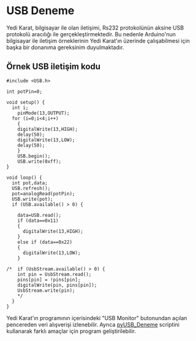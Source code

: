 # USB Deneme #

Yedi Karat, bilgisayar ile olan iletişimi, Rs232 protokolünün aksine USB protokolü aracılığı ile gerçekleştirmektedir. Bu nedenle Arduino'nun bilgisayar ile iletişim örneklerinin Yedi Karat'ın üzerinde çalışabilmesi için başka bir donanıma gereksinim duyulmaktadır.

## Örnek USB iletişim kodu ##

```
#include <USB.h>

int potPin=0;

void setup() {
  int i;
    pinMode(13,OUTPUT);
  for (i=0;i<4;i++)
    {
    digitalWrite(13,HIGH);
    delay(50);
    digitalWrite(13,LOW);
    delay(50);
    }
    USB.begin();
    USB.write(0xff);
}

void loop() {
  int pot,data;
  USB.refresh();
  pot=analogRead(potPin);
  USB.write(pot);
  if (USB.available() > 0) {

    data=USB.read();
    if (data==0x11)
    {
      digitalWrite(13,HIGH);
    }
    else if (data==0x22)
    {
      digitalWrite(13,LOW);
    }

/*  if (UsbStream.available() > 0) {
    int pin = UsbStream.read();
    pins[pin] = !pins[pin];
    digitalWrite(pin, pins[pin]);
    UsbStream.write(pin);
    */
  } 
}
```

Yedi Karat'ın programının içerisindeki "USB Monitor" butonundan açılan pencereden veri alışverişi izlenebilir. Ayrıca [pyUSB\_Deneme](pyUSB_Deneme.md) scriptini kullanarak farklı amaçlar için program geliştirilebilir.